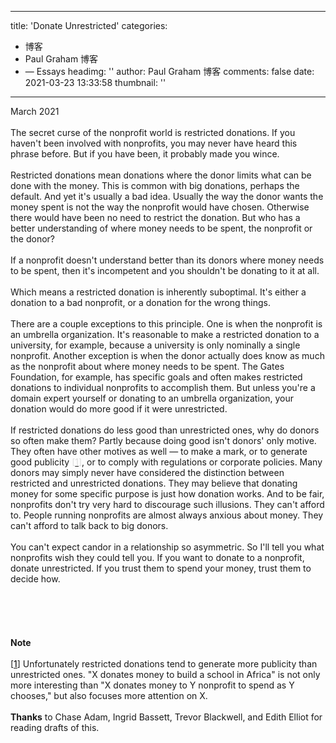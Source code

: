 
---
title: 'Donate Unrestricted'
categories: 
 - 博客
 - Paul Graham 博客
 - — Essays
headimg: ''
author: Paul Graham 博客
comments: false
date: 2021-03-23 13:33:58
thumbnail: ''
---

<div>   
March 2021<br><br>The secret curse of the nonprofit world is restricted donations.
If you haven't been involved with nonprofits, you may never have
heard this phrase before. But if you have been, it probably made
you wince.<br><br>Restricted donations mean donations where the donor limits what can
be done with the money. This is common with big donations, perhaps
the default. And yet it's usually a bad idea. Usually the way the
donor wants the money spent is not the way the nonprofit would have
chosen. Otherwise there would have been no need to restrict the
donation. But who has a better understanding of where money needs
to be spent, the nonprofit or the donor?<br><br>If a nonprofit doesn't understand better than its donors where money
needs to be spent, then it's incompetent and you shouldn't be
donating to it at all.<br><br>Which means a restricted donation is inherently suboptimal. It's
either a donation to a bad nonprofit, or a donation for the wrong
things.<br><br>There are a couple exceptions to this principle. One is when the
nonprofit is an umbrella organization. It's reasonable to make a
restricted donation to a university, for example, because a university
is only nominally a single nonprofit. Another exception is when the
donor actually does know as much as the nonprofit about where money
needs to be spent. The Gates Foundation, for example, has specific
goals and often makes restricted donations to individual nonprofits
to accomplish them. But unless you're a domain expert yourself or
donating to an umbrella organization, your donation would do more
good if it were unrestricted.<br><br>If restricted donations do less good than unrestricted ones, why
do donors so often make them? Partly because doing good isn't donors'
only motive. They often have other motives as well — to make a mark,
or to generate good publicity
<font color="#dddddd">[<a href="http://www.paulgraham.com/donate.html#f1n"><font color="#dddddd">1</font></a>]</font>,
or to comply with regulations
or corporate policies. Many donors may simply never have considered
the distinction between restricted and unrestricted donations. They
may believe that donating money for some specific purpose is just
how donation works. And to be fair, nonprofits don't try very hard
to discourage such illusions. They can't afford to. People running
nonprofits are almost always anxious about money. They can't afford
to talk back to big donors.<br><br>You can't expect candor in a relationship so asymmetric. So I'll
tell you what nonprofits wish they could tell you. If you want to
donate to a nonprofit, donate unrestricted. If you trust them to
spend your money, trust them to decide how.<br><br><br><br><br><br>
<b>Note</b><br><br>[<a name="f1n" href="http://www.paulgraham.com/undefined"><font color="#000000">1</font></a>]
Unfortunately restricted donations tend to generate more
publicity than unrestricted ones. "X donates money to build a school
in Africa" is not only more interesting than "X donates money to Y
nonprofit to spend as Y chooses," but also focuses more attention
on X.<br><br>
<b>Thanks</b> to Chase Adam, Ingrid Bassett, Trevor Blackwell, and Edith
Elliot for reading drafts of this.<br><br>  
</div>
            